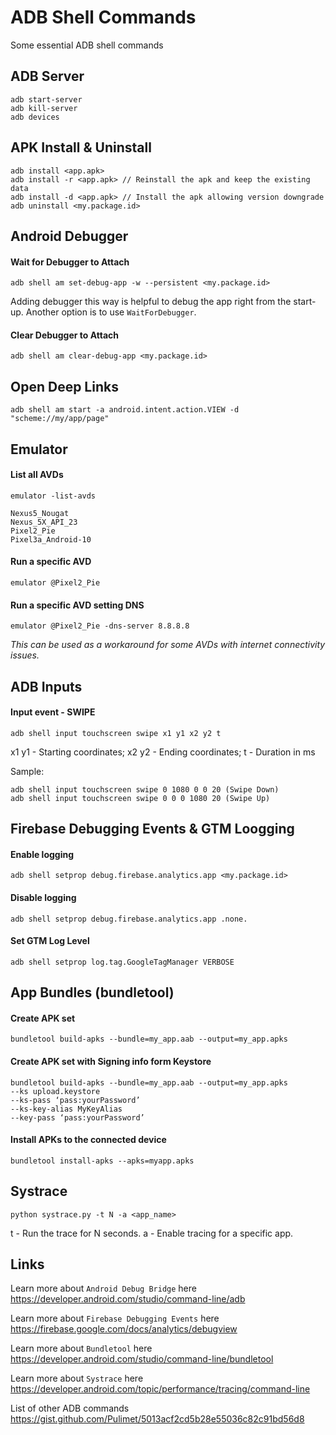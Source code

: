 # ADB Shell Commands

Some essential ADB shell commands
## ADB Server
```
adb start-server 
adb kill-server
adb devices 
```
## APK Install & Uninstall
```
adb install <app.apk>
adb install -r <app.apk> // Reinstall the apk and keep the existing data 
adb install -d <app.apk> // Install the apk allowing version downgrade
adb uninstall <my.package.id>
```
## Android Debugger
#### Wait for Debugger to Attach
```
adb shell am set-debug-app -w --persistent <my.package.id>
```
Adding debugger this way is helpful to debug the app right from the start-up. Another option is to use `WaitForDebugger`.
#### Clear Debugger to Attach
```
adb shell am clear-debug-app <my.package.id>
```
## Open Deep Links
```
adb shell am start -a android.intent.action.VIEW -d "scheme://my/app/page"
```
## Emulator
#### List all AVDs
```
emulator -list-avds
```

```
Nexus5_Nougat
Nexus_5X_API_23
Pixel2_Pie
Pixel3a_Android-10
```
#### Run a specific AVD
```
emulator @Pixel2_Pie
```
#### Run a specific AVD setting DNS 
```
emulator @Pixel2_Pie -dns-server 8.8.8.8
```
_This can be used as a workaround for some AVDs with internet connectivity issues._
## ADB Inputs
#### Input event - SWIPE
```
adb shell input touchscreen swipe x1 y1 x2 y2 t
```
x1 y1 - Starting coordinates;
x2 y2 - Ending coordinates;
t - Duration in ms

Sample:
```
adb shell input touchscreen swipe 0 1080 0 0 20 (Swipe Down)
adb shell input touchscreen swipe 0 0 0 1080 20 (Swipe Up)
```
## Firebase Debugging Events & GTM Loogging
#### Enable logging
```
adb shell setprop debug.firebase.analytics.app <my.package.id>
```
#### Disable logging
```
adb shell setprop debug.firebase.analytics.app .none.
```
#### Set GTM Log Level
```
adb shell setprop log.tag.GoogleTagManager VERBOSE
```
## App Bundles (bundletool)

#### Create APK set
```
bundletool build-apks --bundle=my_app.aab --output=my_app.apks
```
#### Create APK set with Signing info form Keystore
```
bundletool build-apks --bundle=my_app.aab --output=my_app.apks
--ks upload.keystore
--ks-pass ‘pass:yourPassword’
--ks-key-alias MyKeyAlias
--key-pass ‘pass:yourPassword’
```
#### Install APKs to the connected device
```
bundletool install-apks --apks=myapp.apks
```
## Systrace
```
python systrace.py -t N -a <app_name>
```
t - Run the trace for N seconds.
a - Enable tracing for a specific app.


## Links
Learn more about `Android Debug Bridge` here https://developer.android.com/studio/command-line/adb

Learn more about `Firebase Debugging Events` here https://firebase.google.com/docs/analytics/debugview

Learn more about `Bundletool` here https://developer.android.com/studio/command-line/bundletool

Learn more about `Systrace` here https://developer.android.com/topic/performance/tracing/command-line

List of other ADB commands https://gist.github.com/Pulimet/5013acf2cd5b28e55036c82c91bd56d8

